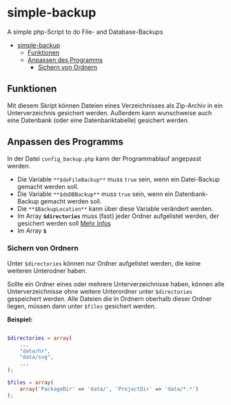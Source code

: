 # simple-backup
 A simple php-Script to do File- and Database-Backups
 
- [simple-backup](#simple-backup)
  - [Funktionen](#funktionen)
  - [Anpassen des Programms](#anpassen-des-programms)
    - [Sichern von Ordnern](#sichern-von-ordnern)

 ## Funktionen
 Mit diesem Skript können Dateien eines Verzeichnisses als Zip-Archiv in ein Unterverzeichnis gesichert werden.
 Außerdem kann wunschweise auch eine Datenbank (oder eine Datenbanktabelle) gesichert werden.

 ## Anpassen des Programms
 In der Datei `config_backup.php` kann der Programmablauf angepasst werden.
 - Die Variable `**$doFileBackup**` muss `true` sein, wenn ein Datei-Backup gemacht werden soll.
 - Die Variable `**$doDBBackup**` muss `true` sein, wenn ein Datenbank-Backup gemacht werden soll.
 - Die `**$BackupLocation**` kann über diese Variable verändert werden.
 - Im Array **`$directories`** muss (fast) jeder Ordner aufgelistet werden, der gesichert werden soll [Mehr Infos](#sichern-von-ordnern)
 - Im Array **`$`**

### Sichern von Ordnern
Unter `$directories` können nur Ordner aufgelistet werden, die keine weiteren Unterodner haben.

Sollte ein Ordner eines oder mehrere Unterverzeichnisse haben, können alle Unterverzeichnisse ohne weitere Unterordner unter `$directories` gespeichert werden.
Alle Dateien die in Ordnern oberhalb dieser Ordner liegen, müssen dann unter `$files` gesichert werden.

**Beispiel:**

```php

$directories = array(
    ...
    "data/hr",
    "data/svg",
    ...
);

$files = array(
    array('PackageDir' => 'data/', 'ProjectDir' => 'data/*.*')
);

```